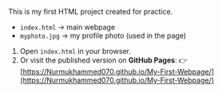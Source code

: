 
This is my first HTML project created for practice.
- `index.html` → main webpage
- `myphoto.jpg` → my profile photo (used in the page)

1. Open `index.html` in your browser.
2. Or visit the published version on **GitHub Pages**:
   👉 [https://Nurmukhammed070.github.io/My-First-Webpage/](https://Nurmukhammed070.github.io/My-First-Webpage/)
